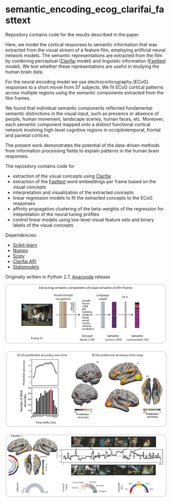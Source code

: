 # semantic_encoding_ecog_clarifai_fasttext
Repository contains code for the results described in the paper

Here, we model the cortical responses to semantic information that was extracted from the visual stream of a feature film, employing artificial neural network models. The semantic representations are extracted from the film by combining perceptual ([Clarifai](https://www.clarifai.com/) model) and linguistic information ([Fasttext](https://fasttext.cc/) model). We test whether these representations are useful in studying the human brain data. 

For the neural encoding model we use electrocorticography (ECoG) responses to a short movie from 37 subjects. We fit ECoG cortical patterns across multiple regions using the semantic components extracted from the film frames. 

We found that individual semantic components reflected fundamental semantic distinctions in the visual input, such as presence or absence of people, human movement, landscape scenes, human faces, etc. Moreover, each semantic component mapped onto a distinct functional cortical network involving high-level cognitive regions in occipitotemporal, frontal and parietal cortices. 

The present work demonstrates the potential of the data-driven methods from information processing fields to explain patterns in the human brain responses. 

The repository contains code for

- extraction of the visual concepts using [Clarifai](https://www.clarifai.com/)
- extraction of the [Fasttext](https://fasttext.cc/) word embeddings per frame based on the visual concepts
- interpretation and visualization of the extracted concepts
- linear regression models to fit the extracted concepts to the ECoG responses
- affinity propagation clustering of the beta-weights of the regression for intepretation of the neural tuning profiles
- control linear models using low-level visual feature sets and binary labels of the visual concepts 

Dependencies:
- [Scikit-learn](https://scikit-learn.org/)
- [Numpy](https://numpy.org/)
- [Scipy](https://www.scipy.org/)
- [Clarifai API](https://github.com/Clarifai/clarifai-python)
- [Statsmodels](https://www.statsmodels.org/)

Originally written in Python 2.7, [Anaconda](https://www.anaconda.com/) release

![Alt text](/git_front.png?raw=true "Main results")
